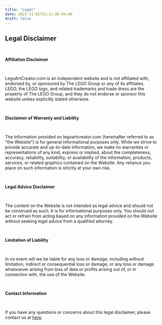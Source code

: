 ```yaml
---
title: "Legal"
date: 2023-11-01T21:11:05-04:00
draft: false
---
```

<div class="w-full max-w-screen-md mx-auto pt-8 pb-16 px-4">
    <!-- Legal Disclaimer Section -->
    <section>
        <h1 class="text-3xl">Legal Disclaimer</h1>
        <br>
        <p><strong>Affiliation Disclaimer</strong></p>
        <br>
        <p>LegoArtCreator.com is an independent website and is not affiliated with, endorsed by, or sponsored by The LEGO Group or any of its affiliates. LEGO, the LEGO logo, and related trademarks and trade dress are the property of The LEGO Group, and they do not endorse or sponsor this website unless explicitly stated otherwise.</p>
        <br>
        <p><strong>Disclaimer of Warranty and Liability</strong></p>
        <br>
        <p>The information provided on legoartcreator.com (hereinafter referred to as "the Website") is for general informational purposes only. While we strive to provide accurate and up-to-date information, we make no warranties or representations of any kind, express or implied, about the completeness, accuracy, reliability, suitability, or availability of the information, products, services, or related graphics contained on the Website. Any reliance you place on such information is strictly at your own risk.</p>
        <br>
        <p><strong>Legal Advice Disclaimer</strong></p>
        <br>
        <p>The content on the Website is not intended as legal advice and should not be construed as such. It is for informational purposes only. You should not act or refrain from acting based on any information provided on the Website without seeking legal advice from a qualified attorney.</p>
        <br>
        <!-- Additional disclaimers can be added as needed -->
        <p><strong>Limitation of Liability</strong></p>
        <br>
        <p>In no event will we be liable for any loss or damage, including without limitation, indirect or consequential loss or damage, or any loss or damage whatsoever arising from loss of data or profits arising out of, or in connection with, the use of the Website.</p>
        <br>
        <!-- Other sections of the disclaimer, such as third-party links and privacy, can be added as needed -->
        <p><strong>Contact Information</strong></p>
        <br>
        <p>If you have any questions or concerns about this legal disclaimer, please contact us at <a href="contact.html" class="underline text-sky-700">here</a>.</p>
    </section>
</div>

